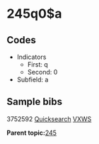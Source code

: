 # 245q0$a

## Codes

-   Indicators
    -   First: q
    -   Second: 0
-   Subfield: a

## Sample bibs

3752592 [Quicksearch](https://search.library.yale.edu/catalog/3752592) [VXWS](http://prodorbis.library.yale.edu:7014/vxws/GetHoldingsService?bibId=3752592)

**Parent topic:**[245](../../tags/245/245.md)

